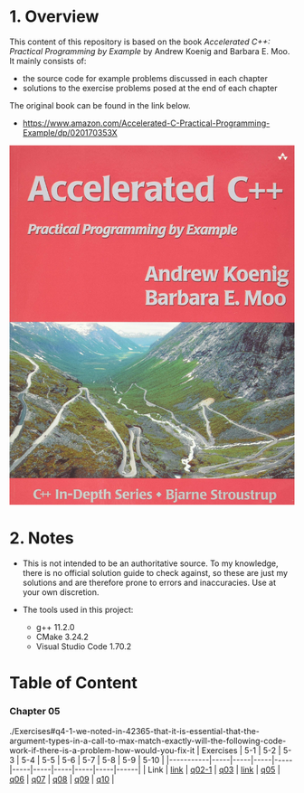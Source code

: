 #  1. Overview
This content of this repository is based on the book _Accelerated C++: Practical Programming by Example_ by Andrew Koenig and Barbara E. Moo. It mainly consists of:
* the source code for example problems discussed in each chapter
* solutions to the exercise problems posed at the end of each chapter

The original book can be found in the link below.
* https://www.amazon.com/Accelerated-C-Practical-Programming-Example/dp/020170353X

![](book-cover.jpg)

# 2. Notes
* This is not intended to be an authoritative source. To my knowledge, there is no official solution guide to check against, so these are just my solutions and are therefore prone to errors and inaccuracies. Use at your own discretion.

* The tools used in this project:
	* g++ 11.2.0
	* CMake 3.24.2
	* Visual Studio Code 1.70.2

# Table of Content

### Chapter 05
./Exercises#q4-1-we-noted-in-42365-that-it-is-essential-that-the-argument-types-in-a-call-to-max-match-exactly-will-the-following-code-work-if-there-is-a-problem-how-would-you-fix-it
| Exercises | 5-1 | 5-2 | 5-3 | 5-4 | 5-5 | 5-6 | 5-7 | 5-8 | 5-9 | 5-10 |
|-----------|-----|-----|-----|-----|-----|-----|-----|-----|-----|------|
| Link | [link](./Exercises#q5-1-design-and-implement-a-program-to-produce-a-permuted-index)  |  [q02-1](./Exercises/q02-1.cpp) | [q03](./Exercises/q03.cpp) | [link](./Exercises#q4-4-look-again-at-the-driver-functions-you-wrote-in-the-previous-exercise-note-that-it-is-possible-to-write-a-driver-that-differs-only-in-the-declaration-of-the-type-for-the-data-structure-that-holds-the-input-file-if-your-vector-and-list-test-drivers-differ-in-any-other-way-rewrite-them-so-that-they-differ-only-in-this-declaration) | [q05](./Exercises/q05.cpp) | [q06](./Exercises/q06.cpp) | [q07](./Exercises/q07.cpp) | [q08](./Exercises/q08.cpp) | [q09](./Exercises/q09.cpp) | [q10](./Exercises/q10.cpp) |